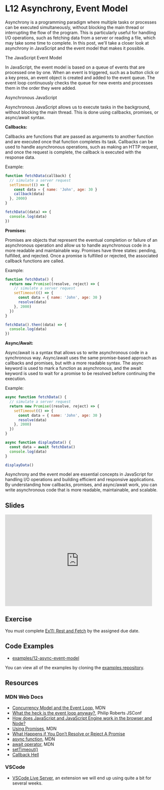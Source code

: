 # L12 Asynchrony, Event Model

Asynchrony is a programming paradigm where multiple tasks or processes can be executed simultaneously, without blocking the main thread or interrupting the flow of the program. This is particularly useful for handling I/O operations, such as fetching data from a server or reading a file, which may take some time to complete. In this post, we'll take a closer look at asynchrony in JavaScript and the event model that makes it possible.

The JavaScript Event Model

In JavaScript, the event model is based on a queue of events that are processed one by one. When an event is triggered, such as a button click or a key press, an event object is created and added to the event queue. The event loop continuously checks the queue for new events and processes them in the order they were added.

Asynchronous JavaScript

Asynchronous JavaScript allows us to execute tasks in the background, without blocking the main thread. This is done using callbacks, promises, or async/await syntax.

**Callbacks:**

Callbacks are functions that are passed as arguments to another function and are executed once that function completes its task. Callbacks can be used to handle asynchronous operations, such as making an HTTP request, and once the request is complete, the callback is executed with the response data.

Example:

```javascript
function fetchData(callback) {
  // simulate a server request
  setTimeout(() => {
    const data = { name: 'John', age: 30 }
    callback(data)
  }, 2000)
}

fetchData((data) => {
  console.log(data)
})
```

**Promises:**

Promises are objects that represent the eventual completion or failure of an asynchronous operation and allow us to handle asynchronous code in a more readable and maintainable way. Promises have three states: pending, fulfilled, and rejected. Once a promise is fulfilled or rejected, the associated callback functions are called.

Example:

```javascript
function fetchData() {
  return new Promise((resolve, reject) => {
    // simulate a server request
    setTimeout(() => {
      const data = { name: 'John', age: 30 }
      resolve(data)
    }, 2000)
  })
}

fetchData().then((data) => {
  console.log(data)
})
```

**Async/Await:**

Async/await is a syntax that allows us to write asynchronous code in a synchronous way. Async/await uses the same promise-based approach as callbacks and promises, but with a more readable syntax. The async keyword is used to mark a function as asynchronous, and the await keyword is used to wait for a promise to be resolved before continuing the execution.

Example:

```javascript
async function fetchData() {
  // simulate a server request
  return new Promise((resolve, reject) => {
    setTimeout(() => {
      const data = { name: 'John', age: 30 }
      resolve(data)
    }, 2000)
  })
}

async function displayData() {
  const data = await fetchData()
  console.log(data)
}

displayData()
```

Asynchrony and the event model are essential concepts in JavaScript for handling I/O operations and building efficient and responsive applications. By understanding how callbacks, promises, and async/await work, you can write asynchronous code that is more readable, maintainable, and scalable.

## Slides

<iframe src="https://docs.google.com/presentation/d/e/2PACX-1vRFFbBs5OQDdNQeTXk11grNBCnH1M3r_SfAOF3Jc7GNhIODjLOuF3KpUFI6kXnCsxMq25-RbwTSTFh1/embed?start=false&loop=false&delayms=3000" frameborder="0" width="480" height="299" allowfullscreen="true" mozallowfullscreen="true" webkitallowfullscreen="true"></iframe>

## Exercise

You must complete [Ex11: Rest and Fetch](../../exercises/rest-and-fetch) by the assigned due date.

## Code Examples

- [examples/12-async-event-model](https://github.com/umass-cs-326/examples/tree/main/12-async-event-model)

You can view all of the examples by cloning the [examples repository](https://github.com/umass-cs-326/examples).

## Resources

### MDN Web Docs

- [Concurrency Model and the Event Loop](https://developer.mozilla.org/en-US/docs/Web/JavaScript/EventLoop), MDN
- [What the heck is the event loop anyway?](https://www.youtube.com/watch?v=8aGhZQkoFbQ&feature=youtu.be), Philip Roberts JSConf
- [How does JavaScript and JavaScript Engine work in the browser and Node?](https://medium.com/jspoint/how-javascript-works-in-browser-and-node-ab7d0d09ac2f)
- [Using Promises](https://developer.mozilla.org/en-US/docs/Web/JavaScript/Guide/Using_promises), MDN
- [What Happens if You Don’t Resolve or Reject A Promise](https://medium.com/@kirichuk/what-happens-if-you-dont-resolve-or-reject-a-promise-d0f68b96de0f)
- [async function](https://developer.mozilla.org/en-US/docs/Web/JavaScript/Reference/Statements/async_function), MDN
- [await operator](https://developer.mozilla.org/en-US/docs/Web/JavaScript/Reference/Operators/await), MDN
- [setTimeout()](https://www.w3schools.com/jsref/met_win_settimeout.asp)
- [Callback Hell](http://callbackhell.com/)

### VSCode

- [VSCode Live Server](https://marketplace.visualstudio.com/items?itemName=ritwickdey.LiveServer), an extension we will end up using quite a bit for several weeks.